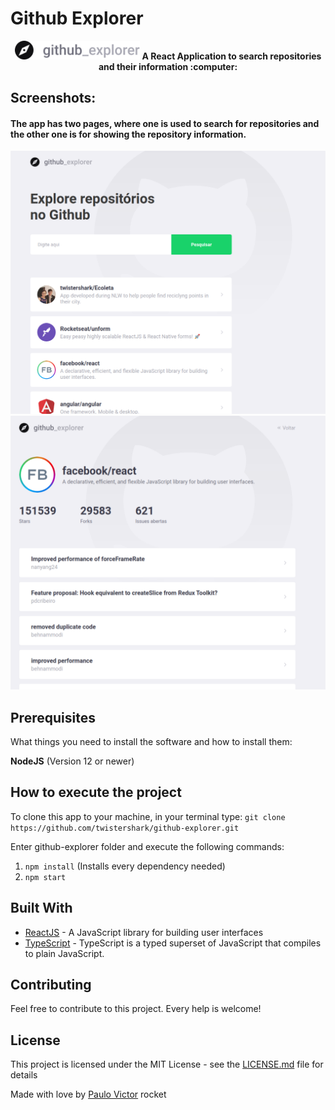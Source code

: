 # Github Explorer

<p align="center">
  <img src="https://github.com/twistershark/github-explorer/blob/master/src/assets/logo.svg" width="200px" >
  <strong>A React Application to search repositories and their information :computer: </strong>
</p>
 

## Screenshots:

#### The app has two pages, where one is used to search for repositories and the other one is for showing the repository information.

 <p align="center">
 <img src="https://github.com/twistershark/github-explorer/blob/master/uploads/dashboard.png" alt="dashboard" /> 
 <img src="https://github.com/twistershark/github-explorer/blob/master/uploads/repository.png" alt="repository" />
</p>

## Prerequisites

What things you need to install the software and how to install them:

__NodeJS__ (Version 12 or newer)

## How to execute the project
To clone this app to your machine, in your terminal type:
```git clone https://github.com/twistershark/github-explorer.git``` 

Enter github-explorer folder and execute the following commands:
1. ```npm install``` (Installs every dependency needed)
2. ```npm start```


## Built With

* [ReactJS](https://reactjs.org/) - A JavaScript library for building user interfaces
* [TypeScript](https://www.typescriptlang.org/) - TypeScript is a typed superset of JavaScript that compiles to plain JavaScript.

## Contributing

Feel free to contribute to this project. Every help is welcome!


## License

This project is licensed under the MIT License - see the [LICENSE.md](LICENSE.md) file for details

Made with love by <a href="https://github.com/twistershark">Paulo Victor</a> rocket
